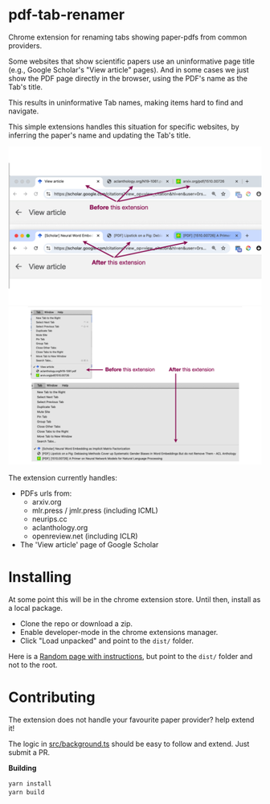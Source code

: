 # pdf-tab-renamer

Chrome extension for renaming tabs showing paper-pdfs from common providers.

Some websites that show scientific papers use an uninformative page title (e.g., Google Scholar's "View article" pages).
And in some cases we just show the PDF page directly in the browser, using the PDF's name as the Tab's title.

This results in uninformative Tab names, making items hard to find and navigate.

This simple extensions handles this situation for specific websites, by inferring the paper's name and updating the Tab's title. 

![](images/ex1.png)
![](images/ex2.png)

The extension currently handles:

- PDFs urls from:
    - arxiv.org
    - mlr.press / jmlr.press (including ICML)
    - neurips.cc
    - aclanthology.org
    - openreview.net (including ICLR)
- The 'View article' page of Google Scholar

# Installing

At some point this will be in the chrome extension store. Until then, install as a local package.

- Clone the repo or download a zip.
- Enable developer-mode in the chrome extensions manager.
- Click "Load unpacked" and point to the `dist/` folder.

Here is a [Random page with instructions](https://dev.to/ben/how-to-install-chrome-extensions-manually-from-github-1612), but point to the `dist/` folder and not to the root.

# Contributing

The extension does not handle your favourite paper provider? help extend it!

The logic in [src/background.ts](src/background.ts) should be easy to follow and extend. Just submit a PR.

**Building**

```bash
yarn install
yarn build
```
